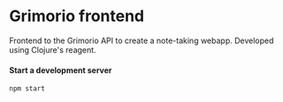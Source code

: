 # Grimorio frontend

Frontend to the Grimorio API to create a note-taking webapp.
Developed using Clojure's reagent.


#### Start a development server

`npm start`
